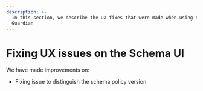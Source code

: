 ```yaml
---
description: >-
  In this section, we describe the UX fixes that were made when using the
  Guardian
---
```


# Fixing UX issues on the Schema UI

We have made improvements on:

* Fixing issue to distinguish the schema policy version
